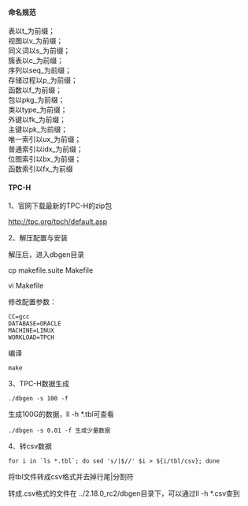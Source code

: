 #### 命名规范
表以t_为前缀；  
视图以v_为前缀；  
同义词以s_为前缀；  
簇表以c_为前缀；  
序列以seq_为前缀；  
存储过程以p_为前缀；  
函数以f_为前缀；  
包以pkg_为前缀；  
类以type_为前缀；  
外键以fk_为前缀；  
主键以pk_为前缀；  
唯一索引以ux_为前缀；  
普通索引以idx_为前缀；  
位图索引以bx_为前缀；  
函数索引以fx_为前缀  

#### TPC-H
1、官网下载最新的TPC-H的zip包

http://tpc.org/tpch/default.asp

2、解压配置与安装

解压后，进入dbgen目录

cp makefile.suite Makefile

vi Makefile

修改配置参数：
```
CC=gcc
DATABASE=ORACLE
MACHINE=LINUX
WORKLOAD=TPCH
```
编译
```
make
```
3、TPC-H数据生成  
```
./dbgen -s 100 -f
```
生成100G的数据，ll -h *.tbl可查看  
```
./dbgen -s 0.01 -f 生成少量数据  
```
4、转csv数据  
```
for i in `ls *.tbl`; do sed 's/|$//' $i > ${i/tbl/csv}; done
```
将tbl文件转成csv格式并去掉行尾|分割符

转成.csv格式的文件在 ../2.18.0_rc2/dbgen目录下，可以通过ll -h *.csv查到
